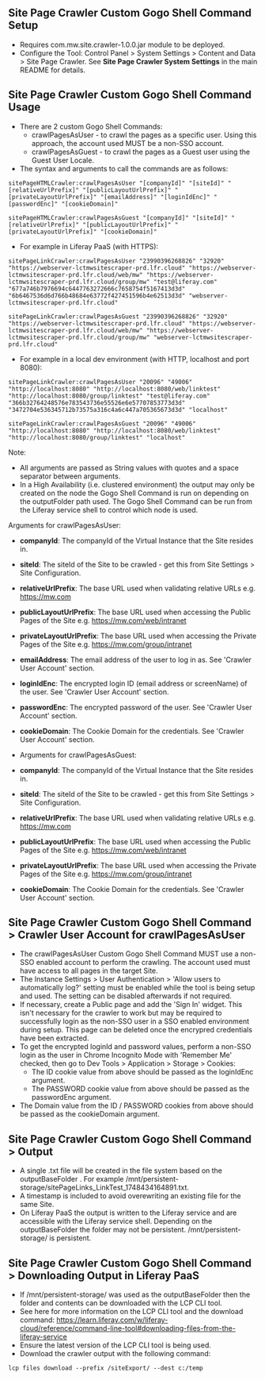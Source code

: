 ## Site Page Crawler Custom Gogo Shell Command Setup ##
- Requires com.mw.site.crawler-1.0.0.jar module to be deployed.
- Configure the Tool: Control Panel > System Settings > Content and Data > Site Page Crawler. See **Site Page Crawler System Settings** in the main README for details.

## Site Page Crawler Custom Gogo Shell Command Usage ##
- There are 2 custom Gogo Shell Commands:
  - crawlPagesAsUser - to crawl the pages as a specific user. Using this approach, the account used MUST be a non-SSO account.
  - crawlPagesAsGuest - to crawl the pages as a Guest user using the Guest User Locale.
- The syntax and arguments to call the commands are as follows:

```
sitePageHTMLCrawler:crawlPagesAsUser "[companyId]" "[siteId]" "[relativeUrlPrefix]" "[publicLayoutUrlPrefix]" "[privateLayoutUrlPrefix]" "[emailAddress]" "[loginIdEnc]" "[passwordEnc]" "[cookieDomain]"

sitePageHTMLCrawler:crawlPagesAsGuest "[companyId]" "[siteId]" "[relativeUrlPrefix]" "[publicLayoutUrlPrefix]" "[privateLayoutUrlPrefix]" "[cookieDomain]"
```

- For example in Liferay PaaS (with HTTPS):

```
sitePageLinkCrawler:crawlPagesAsUser "23990396268826" "32920" "https://webserver-lctmwsitescraper-prd.lfr.cloud" "https://webserver-lctmwsitescraper-prd.lfr.cloud/web/mw" "https://webserver-lctmwsitescraper-prd.lfr.cloud/group/mw" "test@liferay.com" "677a746b7976694c6447763272666c7658754f5167413d3d" "6b6467536d6d766b48684e63772f427451596b4e62513d3d" "webserver-lctmwsitescraper-prd.lfr.cloud"

sitePageLinkCrawler:crawlPagesAsGuest "23990396268826" "32920" "https://webserver-lctmwsitescraper-prd.lfr.cloud" "https://webserver-lctmwsitescraper-prd.lfr.cloud/web/mw" "https://webserver-lctmwsitescraper-prd.lfr.cloud/group/mw" "webserver-lctmwsitescraper-prd.lfr.cloud"
```

- For example in a local dev environment (with HTTP, localhost and port 8080):

```
sitePageLinkCrawler:crawlPagesAsUser "20096" "49006" "http://localhost:8080" "http://localhost:8080/web/linktest" "http://localhost:8080/group/linktest" "test@liferay.com" "366b32764248576e783543736e55526e6e57707853773d3d" "3472704e536345712b73575a316c4a6c447a705365673d3d" "localhost"

sitePageLinkCrawler:crawlPagesAsGuest "20096" "49006" "http://localhost:8080" "http://localhost:8080/web/linktest" "http://localhost:8080/group/linktest" "localhost"
```

Note:
- All arguments are passed as String values with quotes and a space separator between arguments.
- In a High Availability (i.e. clustered environment) the output may only be created on the node the Gogo Shell Command is run on depending on the outputFolder path used. The Gogo Shell Command can be run from the Liferay service shell to control which node is used.

Arguments for crawlPagesAsUser:
- **companyId**: The companyId of the Virtual Instance that the Site resides in.
- **siteId**: The siteId of the Site to be crawled - get this from Site Settings > Site Configuration.
- **relativeUrlPrefix**: The base URL used when validating relative URLs e.g. https://mw.com
- **publicLayoutUrlPrefix**: The base URL used when accessing the Public Pages of the Site e.g. https://mw.com/web/intranet
- **privateLayoutUrlPrefix**: The base URL used when accessing the Private Pages of the Site e.g. https://mw.com/group/intranet
- **emailAddress**: The email address of the user to log in as. See 'Crawler User Account' section.
- **loginIdEnc**: The encrypted login ID (email address or screenName) of the user. See 'Crawler User Account' section.
- **passwordEnc**: The encrypted password of the user. See 'Crawler User Account' section.
- **cookieDomain**: The Cookie Domain for the credentials. See 'Crawler User Account' section.

- Arguments for crawlPagesAsGuest:
- **companyId**: The companyId of the Virtual Instance that the Site resides in.
- **siteId**: The siteId of the Site to be crawled - get this from Site Settings > Site Configuration.
- **relativeUrlPrefix**: The base URL used when validating relative URLs e.g. https://mw.com
- **publicLayoutUrlPrefix**: The base URL used when accessing the Public Pages of the Site e.g. https://mw.com/web/intranet
- **privateLayoutUrlPrefix**: The base URL used when accessing the Private Pages of the Site e.g. https://mw.com/group/intranet
- **cookieDomain**: The Cookie Domain for the credentials. See 'Crawler User Account' section.

## Site Page Crawler Custom Gogo Shell Command > Crawler User Account for crawlPagesAsUser ##
- The crawlPagesAsUser Custom Gogo Shell Command MUST use a non-SSO enabled account to perform the crawling. The account used must have access to all pages in the target Site.
- The Instance Settings > User Authentication > 'Allow users to automatically log?' setting must be enabled while the tool is being setup and used. The setting can be disabled afterwards if not required. 
- If necessary, create a Public page and add the 'Sign In' widget. This isn't necessary for the crawler to work but may be required to successfully login as the non-SSO user in a SSO enabled environment during setup. This page can be deleted once the encrypred credentials have been extracted. 
- To get the encrypted loginId and password values, perform a non-SSO login as the user in Chrome Incognito Mode with 'Remember Me' checked, then go to Dev Tools > Application > Storage > Cookies:
  - The ID cookie value from above should be passed as the loginIdEnc argument.
  - The PASSWORD cookie value from above should be passed as the passwordEnc argument.
- The Domain value from the ID / PASSWORD cookies from above should be passed as the cookieDomain argument.

## Site Page Crawler Custom Gogo Shell Command > Output ##
- A single .txt file will be created in the file system based on the outputBaseFolder . For example /mnt/persistent-storage/sitePageLinks_LinkTest_1748434164891.txt.
- A timestamp is included to avoid overewriting an existing file for the same Site.
- On Liferay PaaS the output is written to the Liferay service and are accessible with the Liferay service shell. Depending on the outputBaseFolder the folder may not be persistent. /mnt/persistent-storage/ is persistent.

## Site Page Crawler Custom Gogo Shell Command > Downloading Output in Liferay PaaS ##
- If /mnt/persistent-storage/ was used as the outputBaseFolder then the folder and contents can be downloaded with the LCP CLI tool.
- See here for more information on the LCP CLI tool and the download command: https://learn.liferay.com/w/liferay-cloud/reference/command-line-tool#downloading-files-from-the-liferay-service
- Ensure the latest version of the LCP CLI tool is being used.
- Download the crawler output with the following command:
```
lcp files download --prefix /siteExport/ --dest c:/temp
```
